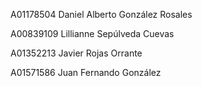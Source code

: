 A01178504 Daniel Alberto González Rosales

A00839109 Lillianne Sepúlveda Cuevas

A01352213 Javier Rojas Orrante

A01571586 Juan Fernando González 
